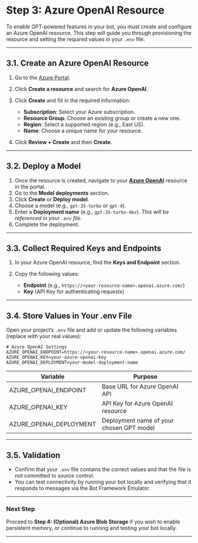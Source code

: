 # Step 3: Azure OpenAI Resource

To enable GPT-powered features in your bot, you must create and configure an Azure OpenAI resource. This step will guide you through provisioning the resource and setting the required values in your `.env` file.

---

## 3.1. Create an Azure OpenAI Resource

1. Go to the [Azure Portal](https://portal.azure.com/).
2. Click **Create a resource** and search for **Azure OpenAI**.
3. Click **Create** and fill in the required information:

   * **Subscription**: Select your Azure subscription.
   * **Resource Group**: Choose an existing group or create a new one.
   * **Region**: Select a supported region (e.g., East US).
   * **Name**: Choose a unique name for your resource.
4. Click **Review + Create** and then **Create**.

---

## 3.2. Deploy a Model

1. Once the resource is created, navigate to your **[Azure OpenAI](https://oai.azure.com/)** resource in the portal.
2. Go to the **Model deployments** section.
3. Click **Create** or **Deploy model**.
4. Choose a model (e.g., `gpt-35-turbo` or `gpt-4`).
5. Enter a **Deployment name** (e.g., `gpt-35-turbo-dev`).
   *This will be referenced in your `.env` file.*
6. Complete the deployment.

---

## 3.3. Collect Required Keys and Endpoints

1. In your Azure OpenAI resource, find the **Keys and Endpoint** section.
2. Copy the following values:

   * **Endpoint** (e.g., `https://<your-resource-name>.openai.azure.com/`)
   * **Key** (API Key for authenticating requests)

---

## 3.4. Store Values in Your .env File

Open your project’s `.env` file and add or update the following variables (replace with your real values):

```env
# Azure OpenAI Settings
AZURE_OPENAI_ENDPOINT=https://<your-resource-name>.openai.azure.com/
AZURE_OPENAI_KEY=your-azure-openai-key
AZURE_OPENAI_DEPLOYMENT=your-model-deployment-name
```

| Variable                  | Purpose                                  |
| ------------------------- | ---------------------------------------- |
| AZURE\_OPENAI\_ENDPOINT   | Base URL for Azure OpenAI API            |
| AZURE\_OPENAI\_KEY        | API Key for Azure OpenAI resource        |
| AZURE\_OPENAI\_DEPLOYMENT | Deployment name of your chosen GPT model |

---

## 3.5. Validation

* Confirm that your `.env` file contains the correct values and that the file is not committed to source control.
* You can test connectivity by running your bot locally and verifying that it responds to messages via the Bot Framework Emulator.

---

### Next Step

Proceed to **Step 4: (Optional) Azure Blob Storage** if you wish to enable persistent memory, or continue to running and testing your bot locally.

---
<br><br>
